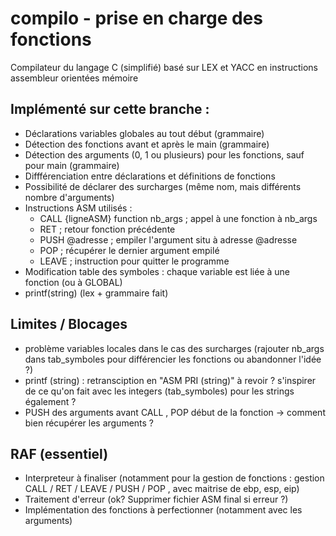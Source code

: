 # compilo - prise en charge des fonctions
Compilateur du langage C (simplifié) basé sur LEX et YACC en instructions assembleur orientées mémoire

## Implémenté sur cette branche : 
* Déclarations variables globales au tout début (grammaire)
* Détection des fonctions avant et après le main (grammaire)
* Détection des arguments (0, 1  ou plusieurs) pour les fonctions, sauf pour main (grammaire)
* Diffférenciation entre déclarations et définitions de fonctions
* Possibilité de déclarer des surcharges (même nom, mais différents nombre d'arguments)
* Instructions ASM utilisés :  
    - CALL {ligneASM} function nb_args ; appel à une fonction à nb_args
    - RET ; retour fonction précédente
    - PUSH @adresse ; empiler l'argument situ à adresse @adresse 
    - POP ; récupérer le dernier argument empilé
    - LEAVE ; instruction pour quitter le programme
* Modification table des symboles : chaque variable est liée à une fonction (ou à GLOBAL) 
* printf(string) (lex + grammaire fait)  

## Limites / Blocages 
* problème variables locales dans le cas des surcharges (rajouter nb_args dans tab_symboles pour différencier les fonctions ou abandonner l'idée ?)  
* printf (string) : retransciption en "ASM PRI (string)" à revoir ? s'inspirer de ce qu'on fait avec les integers (tab_symboles) pour les strings également ?
* PUSH des arguments avant CALL , POP début de la fonction -> comment bien récupérer les arguments ? 

## RAF (essentiel)
* Interpreteur à finaliser (notamment pour la gestion de fonctions : gestion CALL / RET / LEAVE / PUSH / POP , avec maitrise de ebp, esp, eip)
* Traitement d'erreur (ok? Supprimer fichier ASM final si erreur ?)
* Implémentation des fonctions à perfectionner (notamment avec les arguments)


